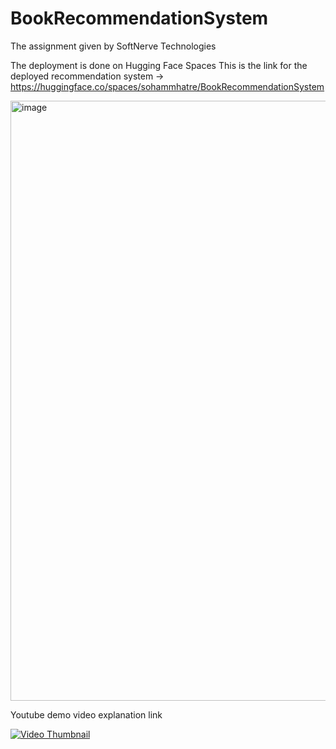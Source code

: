 # BookRecommendationSystem
The assignment given by SoftNerve Technologies

The deployment is done on Hugging Face Spaces 
This is the link for the deployed recommendation system -> https://huggingface.co/spaces/sohammhatre/BookRecommendationSystem

<img width="960" alt="image" src="https://github.com/Sohammhatre10/BookRecommendationSystem/assets/106436641/7dce2701-8bef-4d5d-bf55-875a1e7d377a">

Youtube demo video explanation link 

[![Video Thumbnail](https://img.youtube.com/vi/88Hgm_HZAds/0.jpg)](https://www.youtube.com/watch?v=88Hgm_HZAds)

